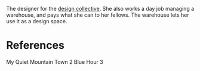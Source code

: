 The designer for the [design collective](design%20collective.md). She also works a day job managing a warehouse, and pays what she can to her fellows. The warehouse lets her use it as a design space.

# References
My Quiet Mountain Town 2
Blue Hour 3